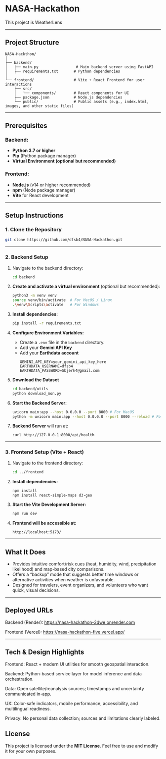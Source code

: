 # **NASA-Hackathon**
This project is WeatherLens

---

## **Project Structure**

```
NASA-Hackthon/
│
├── backend/                   
│   ├── main.py                 # Main backend server using FastAPI
│   ├── requirements.txt       # Python dependencies
│
└── frontend/                  # Vite + React Frontend for user interactions
    ├── src/
    │   └── components/        # React components for UI
    ├── package.json           # Node.js dependencies
    └── public/                # Public assets (e.g., index.html, images, and other static files)
```

---

## **Prerequisites**

### **Backend:**

- **Python 3.7 or higher**
- **Pip** (Python package manager)
- **Virtual Environment (optional but recommended)**

### **Frontend:**

- **Node.js** (v14 or higher recommended)
- **npm** (Node package manager)
- **Vite** for React development

---

## **Setup Instructions**

### **1. Clone the Repository**

```bash
git clone https://github.com/dfsb4/NASA-Hackathon.git
```

---

### **2. Backend Setup**

1. Navigate to the backend directory:

   ```bash
   cd backend
   ```

2. **Create and activate a virtual environment** (optional but recommended):

   ```bash
   python3 -m venv venv
   source venv/bin/activate  # For MacOS / Linux
   .\venv\Scripts\activate   # For Windows
   ```

3. **Install dependencies:**

   ```bash
   pip install -r requirements.txt
   ```

4. **Configure Environment Variables:**

   - Create a `.env` file in the `backend` directory.
   - Add your **Gemini API Key**
   - Add your **Earthdata account**
     ```
     GEMINI_API_KEY=your_gemini_api_key_here
     EARTHDATA_USERNAME=dfsb4
     EARTHDATA_PASSWORD=Sbjerk4@gmail.com
     ```
5. **Download the Dataset**
   ```bash
   cd backend/utils
   python download_mon.py
   ```
   
6. **Start the Backend Server:**

   ```bash
   uvicorn main:app --host 0.0.0.0 --port 8000 # For MacOS
   python -m uvicorn main:app --host 0.0.0.0 --port 8000 --reload # For Windows

   ```

6. **Backend Server** will run at:

   ```
   curl http://127.0.0.1:8000/api/health
   ```

---

### **3. Frontend Setup (Vite + React)**

1. Navigate to the frontend directory:

   ```bash
   cd ../frontend
   ```

2. **Install dependencies:**

   ```bash
   npm install
   npm install react-simple-maps d3-geo
   ```

3. **Start the Vite Development Server:**

   ```bash
   npm run dev
   ```

4. **Frontend will be accessible at:**

   ```
   http://localhost:5173/
   ```

---

## **What It Does**
- Provides intuitive comfort/risk cues (heat, humidity, wind, precipitation likelihood) and map-based city comparisons.
- Offers a “backup” mode that suggests better time windows or alternative activities when weather is unfavorable.
- Designed for travelers, event organizers, and volunteers who want quick, visual decisions.

---

## Deployed URLs

Backend (Render): https://nasa-hackathon-3dwe.onrender.com

Frontend (Vercel): https://nasa-hackathon-five.vercel.app/

---

## Tech & Design Highlights

Frontend: React + modern UI utilities for smooth geospatial interaction.

Backend: Python-based service layer for model inference and data orchestration.

Data: Open satellite/reanalysis sources; timestamps and uncertainty communicated in-app.

UX: Color-safe indicators, mobile performance, accessibility, and multilingual readiness.

Privacy: No personal data collection; sources and limitations clearly labeled.


## **License**

This project is licensed under the **MIT License**. Feel free to use and modify it for your own purposes.

